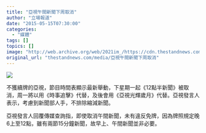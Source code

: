 ```yaml
---
title: "亞視午間新聞下周取消"
author: "立場報道"
date: "2015-05-15T07:30:00"
categories:
  - "媒體"
tags: []
topics: []
image: "http://web.archive.org/web/2021im_/https://cdn.thestandnews.com/media/photos/cache/ATV_News_at_six_2015-3-31_uuqHd_1200x0.png"
original_url: "thestandnews.com/media/亞視午間新聞下周取消"
---
```

![](http://web.archive.org/web/2021im_/https://cdn.thestandnews.com/media/photos/cache/ATV_News_at_six_2015-3-31_uuqHd_1200x0.png)

不獲續牌的亞視，節目時間表顯示最新舉動，下星期一起《12點半新聞》被取消，周一將以用《時事追擊》代替，及後會用《亞視光輝歲月》代替。亞視發言人表示，考慮到新聞部人手，不排除縮減新聞。

亞視發言人回覆傳媒查詢指，即使取消午間新聞，未有違反免牌，因為牌照規定晚6上至12點，雖有兩節15分鐘新聞，故早上、午間新聞並非必要。